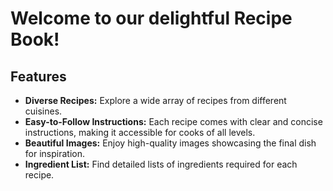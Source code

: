 <h1>Welcome to our delightful Recipe Book! </h1>

## Features

- **Diverse Recipes:** Explore a wide array of recipes from different cuisines.
- **Easy-to-Follow Instructions:** Each recipe comes with clear and concise instructions, making it accessible for cooks of all levels.
- **Beautiful Images:** Enjoy high-quality images showcasing the final dish for inspiration.
- **Ingredient List:** Find detailed lists of ingredients required for each recipe.
